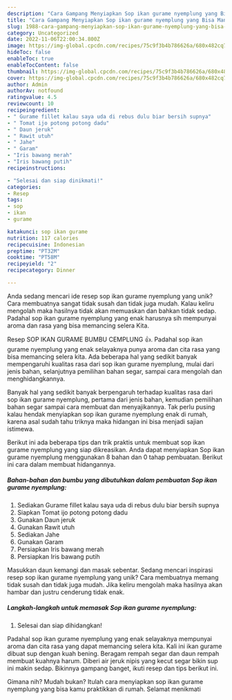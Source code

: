 ```yaml
---
description: "Cara Gampang Menyiapkan Sop ikan gurame nyemplung yang Bisa Manjain Lidah"
title: "Cara Gampang Menyiapkan Sop ikan gurame nyemplung yang Bisa Manjain Lidah"
slug: 1988-cara-gampang-menyiapkan-sop-ikan-gurame-nyemplung-yang-bisa-manjain-lidah
category: Uncategorized
date: 2022-11-06T22:00:34.800Z
image: https://img-global.cpcdn.com/recipes/75c9f3b4b786626a/680x482cq70/sop-ikan-gurame-nyemplung-foto-resep-utama.jpg
hideToc: false
enableToc: true
enableTocContent: false
thumbnail: https://img-global.cpcdn.com/recipes/75c9f3b4b786626a/680x482cq70/sop-ikan-gurame-nyemplung-foto-resep-utama.jpg
cover: https://img-global.cpcdn.com/recipes/75c9f3b4b786626a/680x482cq70/sop-ikan-gurame-nyemplung-foto-resep-utama.jpg
author: Admin
authorAv: notfound
ratingvalue: 4.5
reviewcount: 10
recipeingredient:
- " Gurame fillet kalau saya uda di rebus dulu biar bersih supnya"
- " Tomat ijo potong potong dadu"
- " Daun jeruk"
- " Rawit utuh"
- " Jahe"
- " Garam"
- "Iris bawang merah"
- "Iris bawang putih"
recipeinstructions:

- "Selesai dan siap dinikmati!"
categories:
- Resep
tags:
- sop
- ikan
- gurame

katakunci: sop ikan gurame 
nutrition: 117 calories
recipecuisine: Indonesian
preptime: "PT32M"
cooktime: "PT58M"
recipeyield: "2"
recipecategory: Dinner

---
```





Anda sedang mencari ide resep sop ikan gurame nyemplung yang unik? Cara membuatnya sangat tidak susah dan tidak juga mudah. Kalau keliru mengolah maka hasilnya tidak akan memuaskan dan bahkan tidak sedap. Padahal sop ikan gurame nyemplung yang enak harusnya sih mempunyai aroma dan rasa yang bisa memancing selera Kita.





Resep SOP IKAN GURAME BUMBU CEMPLUNG 👍. Padahal sop ikan gurame nyemplung yang enak selayaknya punya aroma dan cita rasa yang bisa memancing selera kita. Ada beberapa hal yang sedikit banyak mempengaruhi kualitas rasa dari sop ikan gurame nyemplung, mulai dari jenis bahan, selanjutnya pemilihan bahan segar, sampai cara mengolah dan menghidangkannya.

Banyak hal yang sedikit banyak berpengaruh terhadap kualitas rasa dari sop ikan gurame nyemplung, pertama dari jenis bahan, kemudian pemilihan bahan segar sampai cara membuat dan menyajikannya. Tak perlu pusing kalau hendak menyiapkan sop ikan gurame nyemplung enak di rumah, karena asal sudah tahu triknya maka hidangan ini bisa menjadi sajian istimewa.






Berikut ini ada beberapa tips dan trik praktis untuk membuat sop ikan gurame nyemplung yang siap dikreasikan. Anda dapat menyiapkan Sop ikan gurame nyemplung menggunakan 8 bahan dan 0 tahap pembuatan. Berikut ini cara dalam membuat hidangannya.

<!--inarticleads1-->

##### Bahan-bahan dan bumbu yang dibutuhkan dalam pembuatan Sop ikan gurame nyemplung:

1. Sediakan  Gurame fillet kalau saya uda di rebus dulu biar bersih supnya
1. Siapkan  Tomat ijo potong potong dadu
1. Gunakan  Daun jeruk
1. Gunakan  Rawit utuh
1. Sediakan  Jahe
1. Gunakan  Garam
1. Persiapkan Iris bawang merah
1. Persiapkan Iris bawang putih


Masukkan daun kemangi dan masak sebentar. Sedang mencari inspirasi resep sop ikan gurame nyemplung yang unik? Cara membuatnya memang tidak susah dan tidak juga mudah. Jika keliru mengolah maka hasilnya akan hambar dan justru cenderung tidak enak. 

<!--inarticleads2-->

##### Langkah-langkah untuk memasak Sop ikan gurame nyemplung:


1. Selesai dan siap dihidangkan!

Padahal sop ikan gurame nyemplung yang enak selayaknya mempunyai aroma dan cita rasa yang dapat memancing selera kita. Kali ini ikan gurame dibuat sup dengan kuah bening. Beragam rempah segar dan daun rempah membuat kuahnya harum. Diberi air jeruk nipis yang kecut segar bikin sup ini makin sedap. Bikinnya gampang banget, ikuti resep dan tips berikut ini. 

Gimana nih? Mudah bukan? Itulah cara menyiapkan sop ikan gurame nyemplung yang bisa kamu praktikkan di rumah. Selamat menikmati
